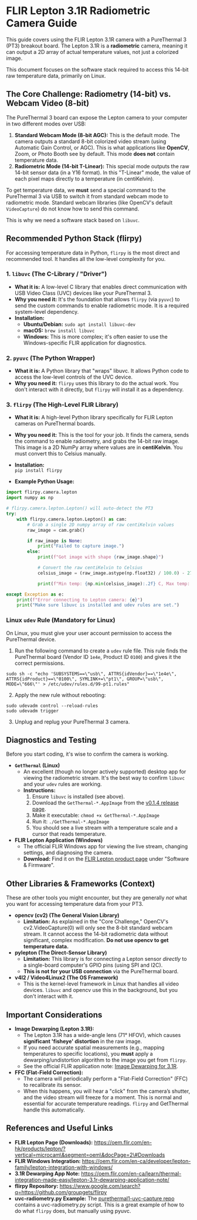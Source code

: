 # **FLIR Lepton 3.1R Radiometric Camera Guide**

This guide covers using the FLIR Lepton 3.1R camera with a PureThermal 3 (PT3) breakout board. The Lepton 3.1R is a **radiometric** camera, meaning it can output a 2D array of actual temperature values, not just a colorized image.

This document focuses on the software stack required to access this 14-bit raw temperature data, primarily on Linux.

## **The Core Challenge: Radiometry (14-bit) vs. Webcam Video (8-bit)**

The PureThermal 3 board can expose the Lepton camera to your computer in two different modes over USB:

1. **Standard Webcam Mode (8-bit AGC):** This is the default mode. The camera outputs a standard 8-bit colorized video stream (using Automatic Gain Control, or AGC). This is what applications like **OpenCV**, Zoom, or Photo Booth see by default. This mode **does not** contain temperature data.  
2. **Radiometric Mode (14-bit T-Linear):** This special mode outputs the raw 14-bit sensor data (in a Y16 format). In this "T-Linear" mode, the value of each pixel maps directly to a temperature (in centiKelvin).

To get temperature data, we **must** send a special command to the PureThermal 3 via USB to switch it from standard webcam mode to radiometric mode. Standard webcam libraries (like OpenCV's default `VideoCapture`) do not know how to send this command.

This is why we need a software stack based on `libuvc`.

## **Recommended Python Stack (flirpy)**

For accessing temperature data in Python, `flirpy` is the most direct and recommended tool. It handles all the low-level complexity for you.

### **1\. `libuvc` (The C-Library / "Driver")**

* **What it is:** A low-level C library that enables direct communication with USB Video Class (UVC) devices like your PureThermal 3\.  
* **Why you need it:** It's the foundation that allows `flirpy` (via `pyuvc`) to send the custom commands to enable radiometric mode. It is a required system-level dependency.  
* **Installation:**  
  * **Ubuntu/Debian:** `sudo apt install libuvc-dev`  
  * **macOS:** `brew install libuvc`  
  * **Windows:** This is more complex; it's often easier to use the Windows-specific FLIR application for diagnostics.

### **2\. `pyuvc` (The Python Wrapper)**

* **What it is:** A Python library that "wraps" libuvc. It allows Python code to access the low-level controls of the UVC device.  
* **Why you need it:** `flirpy` uses this library to do the actual work. You don't interact with it directly, but `flirpy` will install it as a dependency.

### **3\. `flirpy` (The High-Level FLIR Library)**

* **What it is:** A high-level Python library specifically for FLIR Lepton cameras on PureThermal boards.  
* **Why you need it:** This is the tool for your job. It finds the camera, sends the command to enable radiometry, and grabs the 14-bit raw image. This image is a 2D NumPy array where values are in **centiKelvin**. You must convert this to Celsius manually.  
* **Installation:**  
  `pip install flirpy`

* **Example Python Usage:** 
```python 
import flirpy.camera.lepton  
import numpy as np

# flirpy.camera.lepton.Lepton() will auto-detect the PT3  
try:  
    with flirpy.camera.lepton.Lepton() as cam:  
        # Grab a single 2D numpy array of raw centiKelvin values  
        raw_image = cam.grab()

        if raw_image is None:  
            print("Failed to capture image.")  
        else:  
            print(f"Got image with shape {raw_image.shape}")

            # Convert the raw centiKelvin to Celsius  
            celsius_image = (raw_image.astype(np.float32) / 100.0) - 273.15

            print(f"Min temp: {np.min(celsius_image):.2f} C, Max temp: {np.max(celsius_image):.2f} C")

except Exception as e:  
    print(f"Error connecting to Lepton camera: {e}")  
    print("Make sure libuvc is installed and udev rules are set.")
```
### **Linux `udev` Rule (Mandatory for Linux)**

On Linux, you must give your user account permission to access the PureThermal device.

1. Run the following command to create a `udev` rule file. This rule finds the PureThermal board (Vendor ID `1e4e`, Product ID `0100`) and gives it the correct permissions.
  ```  
  sudo sh -c "echo 'SUBSYSTEMS==\"usb\", ATTRS{idVendor}==\"1e4e\", ATTRS{idProduct}==\"0100\", SYMLINK+=\"pt1\", GROUP=\"usb\", MODE=\"666\"' > /etc/udev/rules.d/99-pt1.rules"
  ```

2. Apply the new rule without rebooting:  
  ```
  sudo udevadm control --reload-rules  
  sudo udevadm trigger
  ```

3. Unplug and replug your PureThermal 3 camera.

## **Diagnostics and Testing**

Before you start coding, it's wise to confirm the camera is working.

* **`GetThermal` (Linux)**  
  * An excellent (though no longer actively supported) desktop app for viewing the radiometric stream. It's the best way to confirm `libuvc` and your `udev` rules are working.  
  * **Instructions:**  
    1. Ensure `libuvc` is installed (see above).  
    2. Download the `GetThermal-*.AppImage` from the [v0.1.4 release page](https://github.com/groupgets/GetThermal/releases/tag/v0.1.4).  
    3. Make it executable: `chmod +x GetThermal-*.AppImage`
    4. Run it: `./GetThermal-*.AppImage`  
    5. You should see a live stream with a temperature scale and a cursor that reads temperature.  
* **FLIR Lepton Application (Windows)**  
  * The official FLIR Windows app for viewing the live stream, changing settings, and diagnosing the camera.  
  * **Download:** Find it on the [FLIR Lepton product page](https://oem.flir.com/en-hk/products/lepton/?vertical=microcam&segment=oem&docPage=2#Downloads) under "Software & Firmware".

## **Other Libraries & Frameworks (Context)**

These are other tools you might encounter, but they are generally *not* what you want for accessing temperature data from your PT3.

* **opencv (cv2) (The General Vision Library)**  
  * **Limitation:** As explained in the "Core Challenge," OpenCV's cv2.VideoCapture(0) will only see the 8-bit standard webcam stream. It cannot access the 14-bit radiometric data without significant, complex modification. **Do not use opencv to get temperature data.**  
* **pylepton (The Direct-Sensor Library)**  
  * **Limitation:** This library is for connecting a Lepton sensor *directly* to a single-board computer's GPIO pins (using SPI and I2C).  
  * **This is not for your USB connection** via the PureThermal board.  
* **v4l2 / Video4Linux2 (The OS Framework)**  
  * This is the kernel-level framework in Linux that handles all video devices. `libuvc` and opencv use this in the background, but you don't interact with it.

## **Important Considerations**

* **Image Dewarping (Lepton 3.1R):**  
  * The Lepton 3.1R has a wide-angle lens (71° HFOV), which causes **significant 'fisheye' distortion** in the raw image.  
  * If you need accurate spatial measurements (e.g., mapping temperatures to specific locations), you **must** apply a dewarping/undistortion algorithm to the image you get from `flirpy`.  
  * See the official FLIR application note: [Image Dewarping for 3.1R](https://oem.flir.com/en-ca/learn/thermal-integration-made-easy/lepton-3.1r-dewarping-application-note/).  
* **FFC (Flat-Field Correction):**  
  * The camera will periodically perform a "Flat-Field Correction" (FFC) to recalibrate its sensor.  
  * When this happens, you will hear a "click" from the camera’s shutter, and the video stream will freeze for a moment. This is normal and essential for accurate temperature readings. `flirpy` and GetThermal handle this automatically.

## **References and Useful Links**

* **FLIR Lepton Page (Downloads):** https://oem.flir.com/en-hk/products/lepton/?vertical=microcam\&segment=oem\&docPage=2\#Downloads  
* **FLIR Windows Integration:** https://oem.flir.com/en-ca/developer/lepton-family/lepton-integration-with-windows/  
* **3.1R Dewarping App Note:** https://oem.flir.com/en-ca/learn/thermal-integration-made-easy/lepton-3.1r-dewarping-application-note/  
* **flirpy Repository:** https://www.google.com/search?q=https://github.com/groupgets/flirpy  
* **uvc-radiometry.py Example:** The [purethermal1-uvc-capture repo](https://github.com/groupgets/purethermal1-uvc-capture/tree/master/python) contains a uvc-radiometry.py script. This is a great example of how to do what `flirpy` does, but manually using pyuvc.